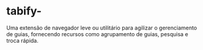 # tabify-

Uma extensão de navegador leve ou utilitário para agilizar o gerenciamento de guias, fornecendo recursos como agrupamento de guias, pesquisa e troca rápida.
